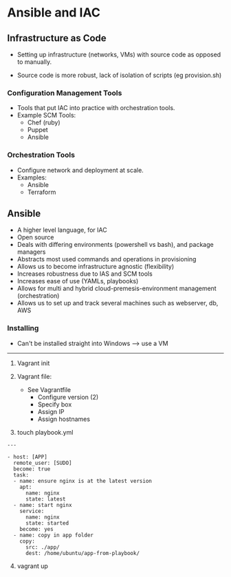 # Ansible and IAC

## Infrastructure as Code

- Setting up infrastructure (networks, VMs) with source code as opposed to manually.

- Source code is more robust, lack of isolation of scripts (eg provision.sh)

### Configuration Management Tools

- Tools that put IAC into practice with orchestration tools.
- Example SCM Tools:
	- Chef (ruby)
	- Puppet
	- Ansible

### Orchestration Tools

- Configure network and deployment at scale.
- Examples:
	- Ansible
	- Terraform

## Ansible

- A higher level language, for IAC
- Open source
- Deals with differing environments (powershell vs bash), and package managers
- Abstracts most used commands and operations in provisioning
- Allows us to become infrastructure agnostic (flexibility)
- Increases robustness due to IAS and SCM tools
- Increases ease of use (YAMLs, playbooks)
- Allows for multi and hybrid cloud-premesis-environment management (orchestration)
- Allows us to set up and track several machines such as webserver, db, AWS

### Installing

- Can't be installed straight into Windows --> use a VM

-------

1) Vagrant init
2) Vagrant file:
	- See Vagrantfile
		- Configure version (2)
		- Specify box
		- Assign IP
		- Assign hostnames

3) touch playbook.yml

```
---

- host: [APP]
  remote_user: [SUDO]
  become: true
  task:
  - name: ensure nginx is at the latest version
    apt:
      name: nginx
      state: latest
  - name: start nginx
    service: 
      name: nginx
      state: started
    become: yes
  - name: copy in app folder
    copy:
      src: ./app/
      dest: /home/ubuntu/app-from-playbook/
```

4) vagrant up